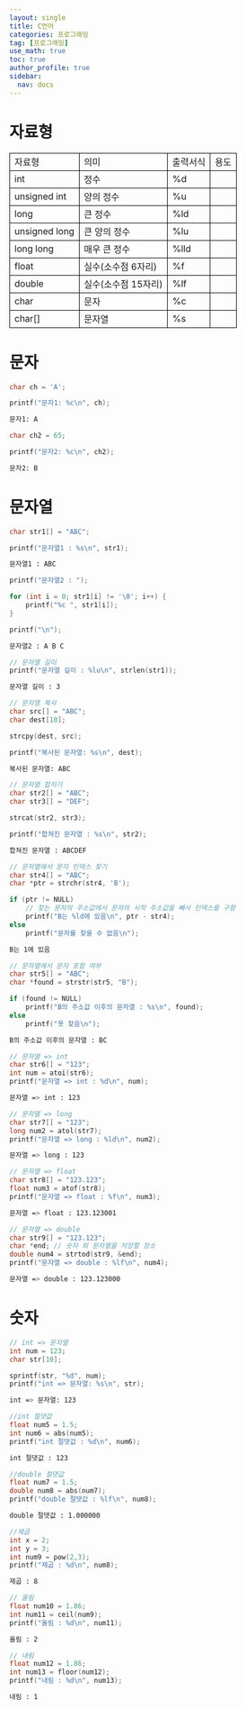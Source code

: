 ```yaml
---
layout: single
title: C언어
categories: 프로그래밍
tag: [프로그래밍]
use_math: true
toc: true
author_profile: true
sidebar:
  nav: docs
---
```


# 자료형

<table style="border: 2px;">
  <thead>
    <tr>
      <td style="border: 1px solid black;"> 자료형 </td>
      <td style="border: 1px solid black;"> 의미 </td>
      <td style="border: 1px solid black;"> 출력서식 </td>
      <td style="border: 1px solid black;"> 용도 </td>
    </tr>
  </thead>
  <tbody>
    <tr>
      <td style="border: 1px solid black;"> int </td>
      <td style="border: 1px solid black;"> 정수 </td>
      <td style="border: 1px solid black;"> %d</td>
      <td style="border: 1px solid black;"></td>
    </tr>
    <tr>
      <td style="border: 1px solid black;"> unsigned int </td>
      <td style="border: 1px solid black;"> 양의 정수 </td>
      <td style="border: 1px solid black;"> %u </td>
      <td style="border: 1px solid black;"></td>
    </tr>
    <tr>
      <td style="border: 1px solid black;"> long </td>
      <td style="border: 1px solid black;"> 큰 정수 </td>
      <td style="border: 1px solid black;"> %ld </td>
      <td style="border: 1px solid black;"></td>
    </tr>
    <tr>
      <td style="border: 1px solid black;"> unsigned long </td>
      <td style="border: 1px solid black;"> 큰 양의 정수 </td>
      <td style="border: 1px solid black;"> %lu </td>
      <td style="border: 1px solid black;"></td>
    </tr>
    <tr>
      <td style="border: 1px solid black;"> long long </td>
      <td style="border: 1px solid black;"> 매우 큰 정수 </td>
      <td style="border: 1px solid black;"> %lld </td>
      <td style="border: 1px solid black;"></td>
    </tr>
    <tr>
      <td style="border: 1px solid black;"> float </td>
      <td style="border: 1px solid black;"> 실수(소수점 6자리) </td>
      <td style="border: 1px solid black;"> %f </td>
      <td style="border: 1px solid black;"></td>
    </tr>
    <tr>
      <td style="border: 1px solid black;"> double </td>
      <td style="border: 1px solid black;"> 실수(소수점 15자리) </td>
      <td style="border: 1px solid black;"> %lf </td>
      <td style="border: 1px solid black;"></td>
    </tr>
    <tr>
      <td style="border: 1px solid black;"> char </td>
      <td style="border: 1px solid black;"> 문자 </td>
      <td style="border: 1px solid black;"> %c </td>
      <td style="border: 1px solid black;"></td>
    </tr>
    <tr>
      <td style="border: 1px solid black;"> char[] </td>
      <td style="border: 1px solid black;"> 문자열 </td>
      <td style="border: 1px solid black;"> %s </td>
      <td style="border: 1px solid black;"></td>
    </tr>
  </tbody>
</table>

# 문자

```c
char ch = 'A';

printf("문자1: %c\n", ch);
```
```bash
문자1: A
```
```c
char ch2 = 65;

printf("문자2: %c\n", ch2);  
```
```bash
문자2: B
```

# 문자열

```c
char str1[] = "ABC";

printf("문자열1 : %s\n", str1);
```
```bash
문자열1 : ABC
```
```c
printf("문자열2 : ");

for (int i = 0; str1[i] != '\0'; i++) {
    printf("%c ", str1[i]);
}

printf("\n");
```
```bash
문자열2 : A B C
```
```c
// 문자열 길이
printf("문자열 길이 : %lu\n", strlen(str1));
```
```bash
문자열 길이 : 3
```
```c
// 문자열 복사
char src[] = "ABC";
char dest[10];

strcpy(dest, src);

printf("복사된 문자열: %s\n", dest);
```
```bash
복사된 문자열: ABC
```
```c
// 문자열 합치기
char str2[] = "ABC";
char str3[] = "DEF";

strcat(str2, str3);

printf("합쳐진 문자열 : %s\n", str2);
```
```bash
합쳐진 문자열 : ABCDEF
```
```c
// 문자열에서 문자 인덱스 찾기
char str4[] = "ABC";
char *ptr = strchr(str4, 'B');

if (ptr != NULL)
    // 찾는 문자의 주소값에서 문자의 시작 주소값을 빼서 인덱스를 구함
    printf("B는 %ld에 있음\n", ptr - str4);
else
    printf("문자를 찾을 수 없음\n");
```
```bash
B는 1에 있음
```
```c
// 문자열에서 문자 포함 여부
char str5[] = "ABC";
char *found = strstr(str5, "B");

if (found != NULL)
    printf("B의 주소값 이후의 문자열 : %s\n", found);
else
    printf("못 찾음\n");
```
```bash
B의 주소값 이후의 문자열 : BC
```
```c
// 문자열 => int
char str6[] = "123";
int num = atoi(str6);
printf("문자열 => int : %d\n", num);
```
```bash
문자열 => int : 123
```
```c
// 문자열 => long
char str7[] = "123";
long num2 = atol(str7);
printf("문자열 => long : %ld\n", num2);
```
```bash
문자열 => long : 123
```
```c
// 문자열 => float
char str8[] = "123.123";
float num3 = atof(str8);
printf("문자열 => float : %f\n", num3);
```
```bash
문자열 => float : 123.123001
```
```c
// 문자열 => double
char str9[] = "123.123";
char *end; // 숫자 외 문자열을 저장할 장소
double num4 = strtod(str9, &end);
printf("문자열 => double : %lf\n", num4);
```
```bash
문자열 => double : 123.123000
```


# 숫자


```c
// int => 문자열
int num = 123;
char str[10];

sprintf(str, "%d", num);
printf("int => 문자열: %s\n", str);
```
```bash
int => 문자열: 123
```
```c
//int 절댓값
float num5 = 1.5;
int num6 = abs(num5);
printf("int 절댓값 : %d\n", num6);
```
```bash
int 절댓값 : 123
```
```c
//double 절댓값
float num7 = 1.5;
double num8 = abs(num7);
printf("double 절댓값 : %lf\n", num8);
```
```bash
double 절댓값 : 1.000000
```
```c
//제곱
int x = 2;
int y = 3;
int num9 = pow(2,3);
printf("제곱 : %d\n", num8);
```
```bash
제곱 : 8
```
```c
// 올림
float num10 = 1.86;
int num11 = ceil(num9);
printf("올림 : %d\n", num11);
```
```bash
올림 : 2
```
```c
// 내림
float num12 = 1.86;
int num13 = floor(num12);
printf("내림 : %d\n", num13);
```
```bash
내림 : 1
```